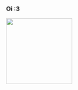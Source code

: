 ### Oi :3

<div>
  <img height = "180 px" src="https://github-readme-stats.vercel.app/api?username=augustces&show_icons=true&theme=radical"/>
  </div>
